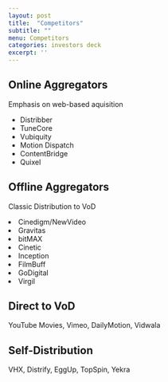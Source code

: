 ```yaml
---
layout: post
title:  "Competitors"
subtitle: ""
menu: Competitors
categories: investors deck
excerpt: ''
---
```

<div class="col-lg-3">
  <h2>Online Aggregators</h2>
  <p class="lead">
    Emphasis on web-based aquisition 
  </p>
  <ul>
    <li>Distribber</li>
    <li>TuneCore</li>
    <li>Vubiquity</li>
    <li>Motion Dispatch</li>
    <li>ContentBridge</li>
    <li>Quixel</li>
  </ul>
</div>
<div class="col-lg-3">
  <h2>Offline Aggregators</h2>
  <p class="lead">
    Classic Distribution to VoD
  </p>
  <li>Cinedigm/NewVideo</li>
  <li>Gravitas</li>
  <li>bitMAX</li>
  <li>Cinetic</li>
  <li>Inception</li>
  <li>FilmBuff</li>
  <li>GoDigital</li>
  <li>Virgil</li>
</div>
<div class="col-lg-3">
  <h2>Direct to VoD</h2>
  <p>YouTube Movies, Vimeo, DailyMotion, Vidwala</p>
</div>
<div class="col-lg-3">
  <h2>Self-Distribution</h2>
  <p>VHX, Distrify, EggUp, TopSpin, Yekra</p>
</div>

